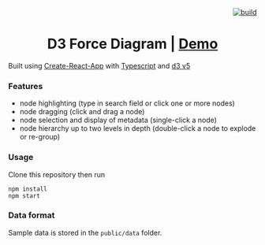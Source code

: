 <p align="right">
  <a href="https://dev.azure.com/stevekirks/Public/_build/latest?definitionId=1&branchName=master">
    <img src="https://vsrm.dev.azure.com/stevekirks/_apis/public/Release/badge/568d0664-714f-4ec5-8948-853530dfed39/1/1" alt="build" />
  </a>
</p>

<h1 align="center">D3 Force Diagram | <a href="https://stevekirks.github.io/d3-force-diagram">Demo</a></h1>

Built using [Create-React-App](https://facebook.github.io/create-react-app/) with [Typescript](https://facebook.github.io/create-react-app/docs/adding-typescript) and [d3 v5](https://d3js.org/)

### Features
-   node highlighting (type in search field or click one or more nodes)
-   node dragging (click and drag a node)
-   node selection and display of metadata (single-click a node)
-   node hierarchy up to two levels in depth (double-click a node to explode or re-group)

### Usage
Clone this repository then run
```
npm install
npm start
```

### Data format
Sample data is stored in the `public/data` folder.
